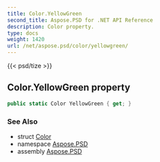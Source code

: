 ```yaml
---
title: Color.YellowGreen
second_title: Aspose.PSD for .NET API Reference
description: Color property. 
type: docs
weight: 1420
url: /net/aspose.psd/color/yellowgreen/
---
```

{{< psd/tize >}}
## Color.YellowGreen property

```csharp
public static Color YellowGreen { get; }
```

### See Also

* struct [Color](../)
* namespace [Aspose.PSD](../../color/)
* assembly [Aspose.PSD](../../../)


